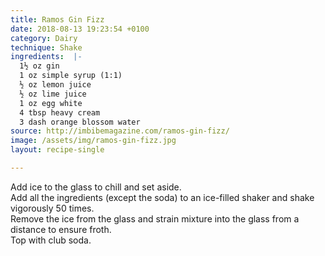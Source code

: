 ```yaml
---
title: Ramos Gin Fizz
date: 2018-08-13 19:23:54 +0100
category: Dairy
technique: Shake
ingredients:  |-
  1½ oz gin
  1 oz simple syrup (1:1)
  ½ oz lemon juice
  ½ oz lime juice
  1 oz egg white
  4 tbsp heavy cream
  3 dash orange blossom water
source: http://imbibemagazine.com/ramos-gin-fizz/
image: /assets/img/ramos-gin-fizz.jpg
layout: recipe-single

---
```

Add ice to the glass to chill and set aside.  
Add all the ingredients (except the soda) to an ice-filled shaker and shake vigorously 50 times.  
Remove the ice from the glass and strain mixture into the glass from a distance to ensure froth.  
Top with club soda.
